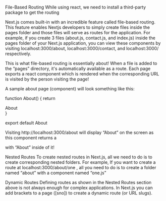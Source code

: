 File-Based Routing
While using react, we need to install a third-party package to get the routing

Next.js comes built-in with an incredible feature called file-based routing. This feature enables Nextjs developers to simply create files inside the pages folder and those files will serve as routes for the application. For example, if you create 3 files (about.js, contact.js, and index.js) inside the pages folder of your Next.js application, you can view these components by visiting localhost:3000/about, localhost:3000/contact, and localhost:3000/ respectively.

This is what file-based routing is essentially about! When a file is added to the “pages” directory, it's automatically available as a route.  Each page exports a react component which is rendered when the corresponding URL is visited by the person visiting the page!

A sample about page (component) will look something like this:

function About() {
  return <div>About</div>
}

export default About

Visiting http://localhost:3000/about will display “About” on the screen as this component returns a <div> with “About” inside of it!

 

Nested Routes
To create nested routes in Next.js, all we need to do is to create corresponding nested folders. For example, If you want to create a route at localhost:3000/about/one , all you need to do is to create a folder named “about” with a component named “one.js”

Dynamic Routes
Defining routes as shown in the Nested Routes section above is not always enough for complex applications. In Next.js you can add brackets to a page ([sno]) to create a dynamic route (or URL slugs).